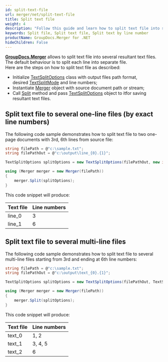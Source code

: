 ```yaml
---
id: split-text-file
url: merger/net/split-text-file
title: Split text file
weight: 4
description: "Follow this guide and learn how to split text file into several resultant files using GroupDocs.Merger for .NET API."
keywords: Split file, Split text file, Split text by line number
productName: GroupDocs.Merger for .NET
hideChildren: False
---
```

**[GroupDocs.Merger](https://products.groupdocs.com/merger/net)** allows to split text file into several resultant text files. The default behaviour is to split each line into separate file.  
Here are the steps on how to split text file as described:

*   Initialize [TextSplitOptions](https://reference.groupdocs.com/merger/net/groupdocs.merger.domain.options/textsplitoptions) class with output files path format, desired [TextSplitMode](https://reference.groupdocs.com/merger/net/groupdocs.merger.domain.options/textsplitmode) and line numbers;
*   Instantiate [Merger](https://reference.groupdocs.com/merger/net/groupdocs.merger/merger) object with source document path or stream;
*   Call [Split](https://reference.groupdocs.com/merger/net/groupdocs.merger/merger/split/#split_1) method and pass [TextSplitOptions](https://reference.groupdocs.com/merger/net/groupdocs.merger.domain.options/textsplitoptions) object to itfor saving resultant text files.

## Split text file to several one-line files (by exact line numbers)

The following code sample demonstrates how to split text file to two one-page documents with 3rd, 6th lines from source file:

```csharp
string filePath = @"c:\sample.txt";
string filePathOut = @"c:\output\line_{0}.{1}";

TextSplitOptions splitOptions = new TextSplitOptions(filePathOut, new int[] { 3, 6 });

using (Merger merger = new Merger(filePath))
{
    merger.Split(splitOptions);
}
```

This code snippet will produce:

| Text file | Line numbers |
| --- | --- |
| line_0 | 3 |
| line_1 | 6 |

## Split text file to several multi-line files 

The following code sample demonstrates how to split text file to several multi-line files starting from 3rd and ending at 6th line numbers:

```csharp
string filePath = @"c:\sample.txt";
string filePathOut = @"c:\output\text_{0}.{1}";

TextSplitOptions splitOptions = new TextSplitOptions(filePathOut, TextSplitMode.Interval, new int[] { 3, 6 });

using (Merger merger = new Merger(filePath))
{
    merger.Split(splitOptions);
}
```

This code snippet will produce:

| Text file | Line numbers |
| --- | --- |
| text_0 | 1, 2 |
| text_1 | 3, 4, 5 |
| text_2 | 6 |

